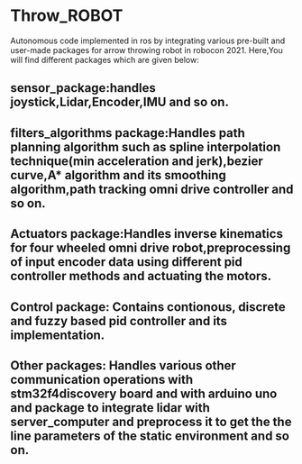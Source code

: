 # Throw_ROBOT
Autonomous code implemented in ros by integrating various pre-built and user-made packages for arrow throwing robot in robocon 2021.
Here,You will find different packages which are given below:
## sensor_package:handles joystick,Lidar,Encoder,IMU and so on.
## filters_algorithms package:Handles path planning algorithm such as spline interpolation technique(min acceleration and jerk),bezier curve,A* algorithm and its smoothing algorithm,path tracking omni drive controller and so on.
## Actuators package:Handles inverse kinematics for four wheeled omni drive robot,preprocessing of input encoder data using different pid controller methods and actuating the motors.
## Control package: Contains contionous, discrete and fuzzy based pid controller and its implementation.
## Other packages: Handles various other communication operations with stm32f4discovery board and with arduino uno and package to integrate lidar with server_computer and preprocess it to get the the line parameters of the static environment and so on.

